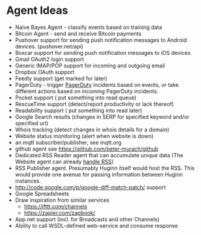 # Agent Ideas

* Naive Bayes Agent - classify events based on training data
* Bitcoin Agent - send and receive Bitcoin payments
* Pushover support for sending push notification messages to Android devices. (pushover.net/api)
* Boxcar support for sending push notification messages to iOS devices
* Gmail OAuth2 login support
* Generic IMAP/POP support for incoming and outgoing email
* Dropbox OAuth support
* Feedly support (get marked for later)
* PagerDuty - trigger [PagerDuty](http://developer.pagerduty.com/documentation/integration/events) incidents based on events, *or* take different actions based on incoming PagerDuty incidents.
* Pocket support ( put something into read queue)
* RescueTime support (detect/report productivity or lack thereof)
* Readability support ( put something into read later)
* Google Search results (changes in SERP for specified keyword and/or specified url)
* Whois tracking (detect changes in whois details for a domain)
* Website status monitoring (alert when website is down)
* an mqtt subscriber/publisher, see mqtt.org
* github agent see https://github.com/peter-murach/github
* Dedicated RSS Reader agent that can accumulate unique data (The Website agent can already [handle RSS](https://github.com/cantino/huginn/wiki/Agent-configuration-examples#itunes-trailers))
* RSS Publisher agent. Presumably Huginn itself would host the RSS. This would provide one avenue for passing information between Huginn instances.
* http://code.google.com/p/google-diff-match-patch/ support
* Google Spreadsheets
* Draw inspiration from similar services
  * https://ifttt.com/channels
  * https://zapier.com/zapbook/
* App.net support (incl. for Broadcasts and other Channels)
* Ability to call WSDL-defined web-service and consume response